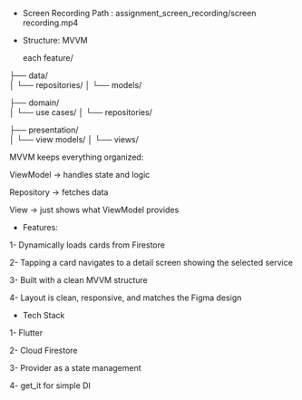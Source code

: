 - Screen Recording Path : assignment_screen_recording/screen recording.mp4


- Structure: MVVM

  each feature/

├── data/             
│   └── repositories/
│   └── models/



├── domain/            
│   └── use cases/
│   └── repositories/



├── presentation/     
│   └── view models/
│   └── views/



  MVVM keeps everything organized:
  
  ViewModel → handles state and logic
  
  Repository → fetches data
  
  View → just shows what ViewModel provides


- Features:
  
1- Dynamically loads cards from Firestore

2- Tapping a card navigates to a detail screen showing the selected service

3- Built with a clean MVVM structure

4- Layout is clean, responsive, and matches the Figma design



- Tech Stack
  
1- Flutter
  
2- Cloud Firestore

3- Provider as a state management

4- get_it for simple DI
